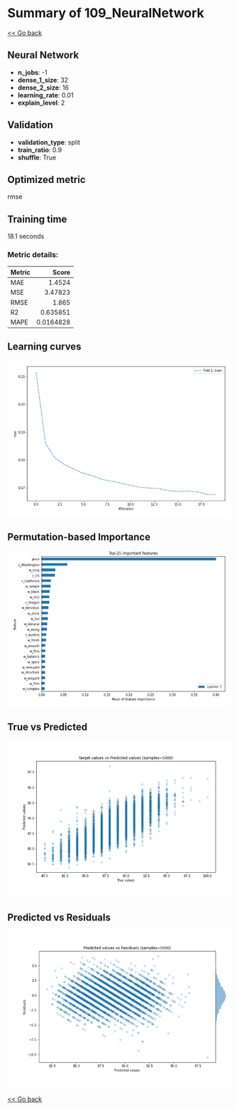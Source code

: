 # Summary of 109_NeuralNetwork

[<< Go back](../README.md)


## Neural Network
- **n_jobs**: -1
- **dense_1_size**: 32
- **dense_2_size**: 16
- **learning_rate**: 0.01
- **explain_level**: 2

## Validation
 - **validation_type**: split
 - **train_ratio**: 0.9
 - **shuffle**: True

## Optimized metric
rmse

## Training time

18.1 seconds

### Metric details:
| Metric   |     Score |
|:---------|----------:|
| MAE      | 1.4524    |
| MSE      | 3.47823   |
| RMSE     | 1.865     |
| R2       | 0.635851  |
| MAPE     | 0.0164828 |



## Learning curves
![Learning curves](learning_curves.png)

## Permutation-based Importance
![Permutation-based Importance](permutation_importance.png)
## True vs Predicted

![True vs Predicted](true_vs_predicted.png)


## Predicted vs Residuals

![Predicted vs Residuals](predicted_vs_residuals.png)



[<< Go back](../README.md)
